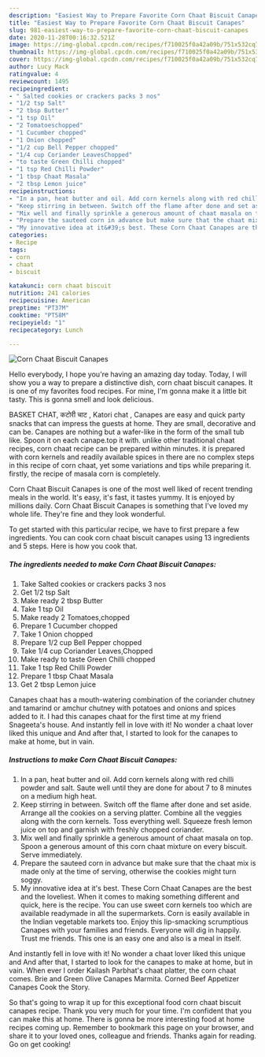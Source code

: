 ```yaml
---
description: "Easiest Way to Prepare Favorite Corn Chaat Biscuit Canapes"
title: "Easiest Way to Prepare Favorite Corn Chaat Biscuit Canapes"
slug: 981-easiest-way-to-prepare-favorite-corn-chaat-biscuit-canapes
date: 2020-11-28T00:16:32.521Z
image: https://img-global.cpcdn.com/recipes/f710025f0a42a09b/751x532cq70/corn-chaat-biscuit-canapes-recipe-main-photo.jpg
thumbnail: https://img-global.cpcdn.com/recipes/f710025f0a42a09b/751x532cq70/corn-chaat-biscuit-canapes-recipe-main-photo.jpg
cover: https://img-global.cpcdn.com/recipes/f710025f0a42a09b/751x532cq70/corn-chaat-biscuit-canapes-recipe-main-photo.jpg
author: Lucy Mack
ratingvalue: 4
reviewcount: 1495
recipeingredient:
- " Salted cookies or crackers packs 3 nos"
- "1/2 tsp Salt"
- "2 tbsp Butter"
- "1 tsp Oil"
- "2 Tomatoeschopped"
- "1 Cucumber chopped"
- "1 Onion chopped"
- "1/2 cup Bell Pepper chopped"
- "1/4 cup Coriander LeavesChopped"
- "to taste Green Chilli chopped"
- "1 tsp Red Chilli Powder"
- "1 tbsp Chaat Masala"
- "2 tbsp Lemon juice"
recipeinstructions:
- "In a pan, heat butter and oil. Add corn kernels along with red chilli powder and salt. Saute well until they are done for about 7 to 8 minutes on a medium high heat."
- "Keep stirring in between. Switch off the flame after done and set aside. Arrange all the cookies on a serving platter. Combine all the veggies along with the corn kernels. Toss everything well. Squeeze fresh lemon juice on top and garnish with freshly chopped coriander."
- "Mix well and finally sprinkle a generous amount of chaat masala on top. Spoon a generous amount of this corn chaat mixture on every biscuit. Serve immediately."
- "Prepare the sauteed corn in advance but make sure that the chaat mix is made only at the time of serving, otherwise the cookies might turn soggy."
- "My innovative idea at it&#39;s best. These Corn Chaat Canapes are the best and the loveliest. When it comes to making something different and quick, here is the recipe. You can use sweet corn kernels too which are available readymade in all the supermarkets. Corn is easily available in the Indian vegetable markets too. Enjoy this lip-smacking scrumptious Canapes with your families and friends. Everyone will dig in happily. Trust me friends. This one is an easy one and also is a meal in itself."
categories:
- Recipe
tags:
- corn
- chaat
- biscuit

katakunci: corn chaat biscuit 
nutrition: 241 calories
recipecuisine: American
preptime: "PT37M"
cooktime: "PT58M"
recipeyield: "1"
recipecategory: Lunch

---
```



![Corn Chaat Biscuit Canapes](https://img-global.cpcdn.com/recipes/f710025f0a42a09b/751x532cq70/corn-chaat-biscuit-canapes-recipe-main-photo.jpg)

Hello everybody, I hope you're having an amazing day today. Today, I will show you a way to prepare a distinctive dish, corn chaat biscuit canapes. It is one of my favorites food recipes. For mine, I'm gonna make it a little bit tasty. This is gonna smell and look delicious.

BASKET CHAT, कटोरी चाट , Katori chat , Canapes are easy and quick party snacks that can impress the guests at home. They are small, decorative and can be. Canapes are nothing but a wafer-like in the form of the small tub like. Spoon it on each canape.top it with. unlike other traditional chaat recipes, corn chaat recipe can be prepared within minutes. it is prepared with corn kernels and readily available spices in there are no complex steps in this recipe of corn chaat, yet some variations and tips while preparing it. firstly, the recipe of masala corn is completely.

Corn Chaat Biscuit Canapes is one of the most well liked of recent trending meals in the world. It's easy, it's fast, it tastes yummy. It is enjoyed by millions daily. Corn Chaat Biscuit Canapes is something that I've loved my whole life. They're fine and they look wonderful.


To get started with this particular recipe, we have to first prepare a few ingredients. You can cook corn chaat biscuit canapes using 13 ingredients and 5 steps. Here is how you cook that.

<!--inarticleads1-->

##### The ingredients needed to make Corn Chaat Biscuit Canapes:

1. Take  Salted cookies or crackers packs 3 nos
1. Get 1/2 tsp Salt
1. Make ready 2 tbsp Butter
1. Take 1 tsp Oil
1. Make ready 2 Tomatoes,chopped
1. Prepare 1 Cucumber chopped
1. Take 1 Onion chopped
1. Prepare 1/2 cup Bell Pepper chopped
1. Take 1/4 cup Coriander Leaves,Chopped
1. Make ready to taste Green Chilli chopped
1. Take 1 tsp Red Chilli Powder
1. Prepare 1 tbsp Chaat Masala
1. Get 2 tbsp Lemon juice


Canapes chaat has a mouth-watering combination of the coriander chutney and tamarind or amchur chutney with potatoes and onions and spices added to it. I had this canapes chaat for the first time at my friend Snageeta&#39;s house. And instantly fell in love with it! No wonder a chaat lover liked this unique and And after that, I started to look for the canapes to make at home, but in vain. 

<!--inarticleads2-->

##### Instructions to make Corn Chaat Biscuit Canapes:

1. In a pan, heat butter and oil. Add corn kernels along with red chilli powder and salt. Saute well until they are done for about 7 to 8 minutes on a medium high heat.
1. Keep stirring in between. Switch off the flame after done and set aside. Arrange all the cookies on a serving platter. Combine all the veggies along with the corn kernels. Toss everything well. Squeeze fresh lemon juice on top and garnish with freshly chopped coriander.
1. Mix well and finally sprinkle a generous amount of chaat masala on top. Spoon a generous amount of this corn chaat mixture on every biscuit. Serve immediately.
1. Prepare the sauteed corn in advance but make sure that the chaat mix is made only at the time of serving, otherwise the cookies might turn soggy.
1. My innovative idea at it&#39;s best. These Corn Chaat Canapes are the best and the loveliest. When it comes to making something different and quick, here is the recipe. You can use sweet corn kernels too which are available readymade in all the supermarkets. Corn is easily available in the Indian vegetable markets too. Enjoy this lip-smacking scrumptious Canapes with your families and friends. Everyone will dig in happily. Trust me friends. This one is an easy one and also is a meal in itself.


And instantly fell in love with it! No wonder a chaat lover liked this unique and And after that, I started to look for the canapes to make at home, but in vain. When ever I order Kailash Parbhat&#39;s chaat platter, the corn chaat comes. Brie and Green Olive Canapes Marmita. Corned Beef Appetizer Canapes Cook the Story. 

So that's going to wrap it up for this exceptional food corn chaat biscuit canapes recipe. Thank you very much for your time. I'm confident that you can make this at home. There is gonna be more interesting food at home recipes coming up. Remember to bookmark this page on your browser, and share it to your loved ones, colleague and friends. Thanks again for reading. Go on get cooking!
